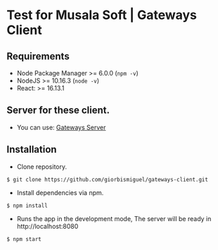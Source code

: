 # Test for Musala Soft | Gateways Client

## Requirements

- Node Package Manager >= 6.0.0 (`npm -v`)
- NodeJS >= 10.16.3 (`node -v`)
- React: >= 16.13.1

## Server for these client.

- You can use: [Gateways Server](https://github.com/giorbismiguel/gateways-server.git)

## Installation

- Clone repository.
```
$ git clone https://github.com/giorbismiguel/gateways-client.git
```

- Install dependencies via npm.
```
$ npm install
```

- Runs the app in the development mode, The server will be ready in http://localhost:8080
```
$ npm start
```
